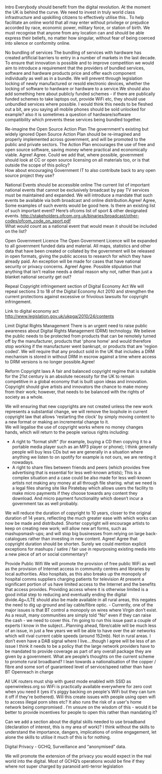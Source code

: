 Intro
Everybody should benefit from the digital revolution. At the moment the UK is
behind the curve. We need to invest in truly world class infrastructure and
upskilling citizens to effectively utilise this.. To help facilitate an online
world that all may enter without privilege or prejudice accorded by race,
economic power, military force, or station of birth. We must recognise that
anyone from any location can and should be able express their beliefs, no
matter how singular, without fear of being coerced into silence or conformity
online.

No bundling of services
The bundling of services with hardware has created artificial barriers to entry
in a number of markets in the last decade. To ensure that innovation is
possible and to improve competition we would aim to introduce a requirement
that the providers of bundled services, software and hardware products price
and offer each component individually as well as in a bundle. We will prevent
through legislation locking of newly manufactured or resold electronic devices,
whether the locking of software to hardware or hardware to a service.We should
also add something here about publicly funded schemes - if there are publically
funded schemes to take laptops out, provide WiFi etc, they should use unbundled
services where possible. I would think this needs to be fleshed out a bit, are
you saying all mobile phones should be sold unlocked for example? also it is
sometimes a question of hardware/software compatibility which prevents these
services being bundled together.

Re-imagine the Open Source Action Plan
The government's existing but widely ignored Open Source Action Plan should be
re-imagined and properly implemented across government, and will be promoted to
the public and private sectors. The Action Plan encourages the use of free and
open source software, saving money where practical and economically viable.
Agree! Agree. Could we add that, where possible, government should look at CC
or open source licensing on all materials too, or is that outside the scope of
this policy?  
How about encouraging Government IT to also contribute back to
any open source project they use?

National Events should be accessible online
The current list of important national events that cannot be exclusively
broadcast by pay TV services must be maintained and expanded. We will introduce
a mandate that such events be available via both broadcast and online
distribution.Agree! Agree, Some examples of such events would be good here. Is
there an existing list of such important event? Here’s ofcoms list of sport &
other designated events.
http://stakeholders.ofcom.org.uk/binaries/broadcast/other-codes/ofcom_code_on_sport.pdf  
What would count as a national event that would mean it should be included on
the list?

Open Government Licence
The Open Government Licence will be expanded to all government funded data and
material. All maps, statistics and other data that have been created or
collated by the government will be released in open formats, giving the public
access to research for which they have already paid. An exception will be made
for cases that have national security or privacy concerns. Agree! Agree.
Possible stipulation that anything that isn’t realise needs a detail reason why
not, rather than just a blanket national security get out?

Repeal Copyright infringement section of Digital Economy Act
We will repeal sections 3 to 18 of the Digital Economy Act 2010 and strengthen
the current protections against excessive or frivolous lawsuits for copyright
infringement.

Link to digital economy act
http://www.legislation.gov.uk/ukpga/2010/24/contents

Limit Digital Rights Management
There is an urgent need to raise public awareness about Digital Rights
Management (DRM) technology. We believe the public needs to be protected from
products that can be remotely turned off by the manufacturer, products that
'phone home' and would therefore stop working if the manufacturer went
bankrupt, or products that are 'region coded'. We will require that any product
sold in the UK that includes a DRM mechanism is stored in without DRM in escrow
against a time where access to DRM versions is no longer possible.Agree!

Reform Copyright laws
A fair and balanced copyright regime that is suitable for the 21st century is
an absolute necessity for the UK to remain competitive in a global economy that
is built upon ideas and innovation. Copyright should give artists and
innovators the chance to make money from their work; however, that needs to be
balanced with the rights of society as a whole.

We will ensuring that new copyrights are not created unless the new work
represents a substantial change, we will remove the loophole in current
copyright law that allows 'restarting the clock' by simply moving content to a
new format or making an incremental change to it.  
We will legalise the use of
copyright works where no money changes hands, which will return to the people
various rights including:

+ A right to “format shift” (for example, buying a CD
then copying it to a portable media player such as an MP3 player or phone); I
think generally people will buy less CDs but we are generally in a situation
where anything we listen to on spotify for example is not ours, we are renting
it nowadays.
+ A right to share files between friends and peers (which provides
free advertising that is essential for less well-known artists); This is a
complex situation and a case could be also made for less well-known artists not
making any money at all through file sharing. what we need is a legal files
sharing site like Piratebay which allows users the facility to make micro
payments if they choose towards any content they download. And micro payment
functionality which doesn’t incur a government tax as well probably.

We will reduce the duration of copyright to 10 years, closer to the original
duration of 14 years, reflecting the much greater ease with which works can now
be made and distributed. Shorter copyright will encourage artists to keep on
creating new work; will allow new art forms, such as mashupsmash-ups; and will
stop big businesses from relying on large back-catalogues rather than investing
in new content. Agree! Agree that copyright duration should be shorten. Surely
we could mention explicit exceptions for mashups / satire / fair use in
repurposing existing media into a new piece of art or social commentary?

Provide Public Wifi
We will promote the provision of free public WiFi as well as the provision of
Internet access in community centres and libraries by local authorities. Also
hospitals, as this also breaks up the monopoly of hospital comms suppliers
charging patients for television At present a significant portion of us have
limited access to the Internet and the benefits that access provides. Providing
access where it is otherwise limited is a good initial step to reducing and
eventually ending the digital divide.4g+/LTE should also be made available in
all rural areas, this negates the need to dig up ground and lay cable/fibre
optic. - Currently, one of the major issues is that BT control a monopoly on
wires where Virgin don’t exist. As a result, many communities are simply told
“No” even if they can raise the cash - we need to cover this. I’m going to run
this issue past a couple of experts I know in the subject...Planning ahead,
fibre/cable will be much less of an issue, in just a few years we will be able
to have over the air networks which will rival current cable speeds (around
152mb). Not in rural areas. I don’t even have a DAB signal where I
live….though I agree will be less of an issue I think it needs to be a policy
that the large network providers have to be mandated to provide coverage as
part of any overall package they are given by a government. What are people’s
thoughts on the current scheme to promote rural broadband? I lean towards a
nationalisation of the copper / fibre and some sort of guaranteed level of
service/speed rather than have BT Openreach in charge

All UK routers must ship with guest mode enabled with SSID as openwireless.org
so WiFi is practically available everywhere for zero cost when you need it (yes
it's piggy backing on people's WiFi but they can turn it off if they're
bothered). Will this create issues with people using open wifi to access
illegal porn sites etc? It also runs the risk of a user's home network being
compromised . I’m unsure on the wisdom of this - would it be better to provide
incentives for people to open this rather than mandating it?

Can we add a section about the digital skills needed to use broadband
(declaration of interest, this is my area of work)? I think without the skills
to understand the importance, dangers, implications of online engagement, let
alone the skills to utilise it much of this is for nothing.

Digital Privacy - GCHQ, Surveillance and “anonymised” data.

We will promote the extension of the privacy you would expect in the real world
into the digital.
Most of GCHQ’s operations would be fine if they where not super charged by
paranoid anti-terror legislation

